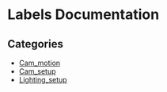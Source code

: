 # Labels Documentation


## Categories

- [Cam_motion](./labels_markdown/cam_motion/index.md)
- [Cam_setup](./labels_markdown/cam_setup/index.md)
- [Lighting_setup](./labels_markdown/lighting_setup/index.md)